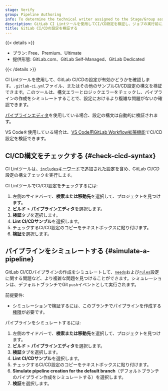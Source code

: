 ```yaml
---
stage: Verify
group: Pipeline Authoring
info: To determine the technical writer assigned to the Stage/Group associated with this page, see https://handbook.gitlab.com/handbook/product/ux/technical-writing/#assignments
description: GitLab CI Lintツールを使用してCI/CD設定を検証し、ジョブの実行前にエラーを見つけるためにパイプラインをシミュレートします。
title: GitLab CI/CDの設定を検証する
---
```


{{< details >}}

- プラン: Free、Premium、Ultimate
- 提供形態: GitLab.com、GitLab Self-Managed、GitLab Dedicated

{{< /details >}}

CI Lintツールを使用して、GitLab CI/CDの設定が有効かどうかを確認します。`.gitlab-ci.yml`ファイル、またはその他のサンプルCI/CD設定の構文を検証できます。このツールは、構文エラーとロジックエラーをチェックし、パイプラインの作成をシミュレートすることで、設定におけるより複雑な問題がないか確認できます。

[パイプラインエディタ](../pipeline_editor/_index.md)を使用している場合、設定の構文は自動的に検証されます。

VS Codeを使用している場合は、[VS Code用GitLab Workflow拡張機能](../../editor_extensions/visual_studio_code/_index.md)でCI/CD設定を検証できます。

## CI/CD構文をチェックする {#check-cicd-syntax}

CI Lintツールは、[`includes`キーワード](_index.md#include)で追加された設定を含め、GitLab CI/CD設定の構文チェックを実行します。

CI LintツールでCI/CD設定をチェックするには:

1. 左側のサイドバーで、**検索または移動先**を選択して、プロジェクトを見つけます。
1. **ビルド** > **パイプラインエディタ**を選択します。
1. **検証**タブを選択します。
1. **Lint CI/CDサンプル**を選択します。
1. チェックするCI/CD設定のコピーをテキストボックスに貼り付けます。
1. **検証**を選択します。

## パイプラインをシミュレートする {#simulate-a-pipeline}

GitLab CI/CDパイプラインの作成をシミュレートして、[`needs`](_index.md#needs)および[`rules`](_index.md#rules)設定に関する問題など、より複雑な問題を見つけることができます。シミュレーションは、デフォルトブランチでGit `push`イベントとして実行されます。

前提要件:

- シミュレーションで検証するには、このブランチでパイプラインを作成する[権限](../../user/permissions.md#project-members-permissions)が必要です。

パイプラインをシミュレートするには:

1. 左側のサイドバーで、**検索または移動先**を選択して、プロジェクトを見つけます。
1. **ビルド** > **パイプラインエディタ**を選択します。
1. **検証**タブを選択します。
1. **Lint CI/CDサンプル**を選択します。
1. チェックするCI/CD設定のコピーをテキストボックスに貼り付けます。
1. **Simulate pipeline creation for the default branch**（デフォルトブランチのパイプライン作成をシミュレートする）を選択します。
1. **検証**を選択します。
